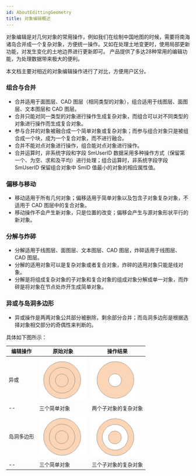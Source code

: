 ```yaml
---
id: AboutEdittingGeometry
title: 对象编辑概述  
---  
```

对象编辑是对几何对象的常用操作，例如我们在绘制中国地图的时候，需要将南海诸岛合并成一个复杂对象，方便统一操作。又如在处理土地变更时，使用局部更新功能，对发生变化的土地边界进行更新即可。
产品提供了多达28种常用的编辑功能，为处理数据带来极大的便利。

本文档主要对相近的对象编辑操作进行了对比，方便用户区分。

### 组合与合并

  * 合并适用于面图层、CAD 图层（相同类型的对象），组合适用于线图层、面图层、文本图层和 CAD 图层。
  * 合并只能对同一类型的对象进行操作生成复杂对象，而组合可以对不同类型的对象进行操作而生成复合对象。
  * 参与合并的对象被融合成一个简单对象或复杂对象；而参与组合对象只是被组合成一个块，成为一个复合对象，而不进行融合。
  * 合并不能对点对象进行操作，组合能对点对象进行操作。
  * 合并运算时，非系统字段和字段 SmUserID 数据采用多种操作方式（保留第一个、为空、求和及平均）进行处理；组合运算时，非系统字段字段 SmUserID 保留组合对象中 SmID 值最小的对象的相应属性值。

### 偏移与移动

  * 移动适用于所有几何对象；偏移适用于简单对象以及包含子对象复杂对象，不适用于 CAD 图层中的复合对象。
  * 移动操作不会产生新对象，只是位置的改变；偏移会产生与源对象形状平行的新对象。

### 分解与炸碎

  * 分解适用于线图层、面图层、文本图层、CAD 图层，炸碎适用于线图层、CAD 图层。
  * 分解的适用对象可以是复杂对象或者复合对象，炸碎的适用对象只能是线对象。
  * 分解是将组成复杂对象的子对象和复合对象的组成对象分解成单一对象，而炸碎是将对象在节点处炸开生成简单对象。

### 异或与岛洞多边形

  * 异或操作是两两对象公共部分被删除，剩余部分合并；而岛洞多边形是根据选择对象相交部分的奇偶性来判断的。

具体如下图所示：

编辑操作 |原始对象 |操作结果  
--|--|--
异或|![](img/Origin.png)|![](img/XorOP.png) |    
-- |三个简单对象 | 两个子对象的复杂对象  
岛洞多边形 | ![](img/Origin.png) | ![](img/HoleOP.png) |  
--| 三个简单对象 | 三个子对象的复杂对象  
  



